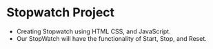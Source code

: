 # Stopwatch Project
* Creating Stopwatch  using HTML CSS, and JavaScript.
* Our StopWatch will have the functionality of Start, Stop, and Reset.
